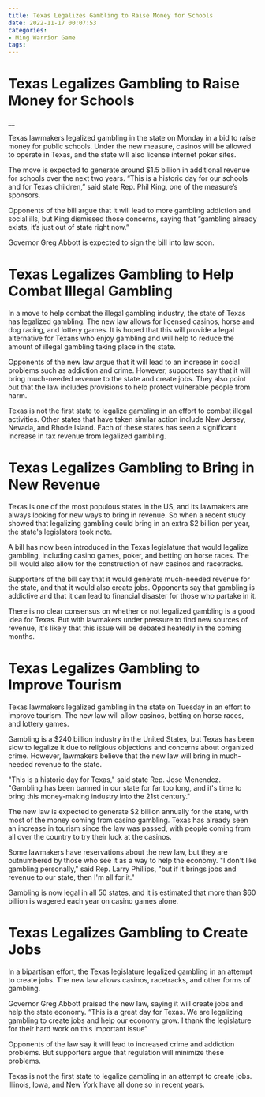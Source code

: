 ```yaml
---
title: Texas Legalizes Gambling to Raise Money for Schools
date: 2022-11-17 00:07:53
categories:
- Ming Warrior Game
tags:
---
```



#  Texas Legalizes Gambling to Raise Money for Schools

__

Texas lawmakers legalized gambling in the state on Monday in a bid to raise money for public schools. Under the new measure, casinos will be allowed to operate in Texas, and the state will also license internet poker sites.

The move is expected to generate around $1.5 billion in additional revenue for schools over the next two years. “This is a historic day for our schools and for Texas children,” said state Rep. Phil King, one of the measure’s sponsors.

Opponents of the bill argue that it will lead to more gambling addiction and social ills, but King dismissed those concerns, saying that “gambling already exists, it’s just out of state right now.”

Governor Greg Abbott is expected to sign the bill into law soon.

#  Texas Legalizes Gambling to Help Combat Illegal Gambling

In a move to help combat the illegal gambling industry, the state of Texas has legalized gambling. The new law allows for licensed casinos, horse and dog racing, and lottery games. It is hoped that this will provide a legal alternative for Texans who enjoy gambling and will help to reduce the amount of illegal gambling taking place in the state.

Opponents of the new law argue that it will lead to an increase in social problems such as addiction and crime. However, supporters say that it will bring much-needed revenue to the state and create jobs. They also point out that the law includes provisions to help protect vulnerable people from harm.

Texas is not the first state to legalize gambling in an effort to combat illegal activities. Other states that have taken similar action include New Jersey, Nevada, and Rhode Island. Each of these states has seen a significant increase in tax revenue from legalized gambling.

#  Texas Legalizes Gambling to Bring in New Revenue

Texas is one of the most populous states in the US, and its lawmakers are always looking for new ways to bring in revenue. So when a recent study showed that legalizing gambling could bring in an extra $2 billion per year, the state's legislators took note.

A bill has now been introduced in the Texas legislature that would legalize gambling, including casino games, poker, and betting on horse races. The bill would also allow for the construction of new casinos and racetracks.

Supporters of the bill say that it would generate much-needed revenue for the state, and that it would also create jobs. Opponents say that gambling is addictive and that it can lead to financial disaster for those who partake in it.

There is no clear consensus on whether or not legalized gambling is a good idea for Texas. But with lawmakers under pressure to find new sources of revenue, it's likely that this issue will be debated heatedly in the coming months.

#  Texas Legalizes Gambling to Improve Tourism

Texas lawmakers legalized gambling in the state on Tuesday in an effort to improve tourism. The new law will allow casinos, betting on horse races, and lottery games.

Gambling is a $240 billion industry in the United States, but Texas has been slow to legalize it due to religious objections and concerns about organized crime. However, lawmakers believe that the new law will bring in much-needed revenue to the state.

"This is a historic day for Texas," said state Rep. Jose Menendez. "Gambling has been banned in our state for far too long, and it's time to bring this money-making industry into the 21st century."

The new law is expected to generate $2 billion annually for the state, with most of the money coming from casino gambling. Texas has already seen an increase in tourism since the law was passed, with people coming from all over the country to try their luck at the casinos.

Some lawmakers have reservations about the new law, but they are outnumbered by those who see it as a way to help the economy. "I don't like gambling personally," said Rep. Larry Phillips, "but if it brings jobs and revenue to our state, then I'm all for it."

Gambling is now legal in all 50 states, and it is estimated that more than $60 billion is wagered each year on casino games alone.

#  Texas Legalizes Gambling to Create Jobs

In a bipartisan effort, the Texas legislature legalized gambling in an attempt to create jobs. The new law allows casinos, racetracks, and other forms of gambling.

Governor Greg Abbott praised the new law, saying it will create jobs and help the state economy. “This is a great day for Texas. We are legalizing gambling to create jobs and help our economy grow. I thank the legislature for their hard work on this important issue”

Opponents of the law say it will lead to increased crime and addiction problems. But supporters argue that regulation will minimize these problems.

Texas is not the first state to legalize gambling in an attempt to create jobs. Illinois, Iowa, and New York have all done so in recent years.